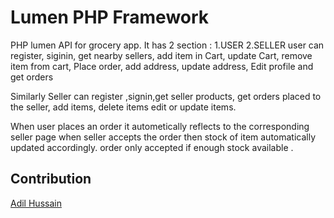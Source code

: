 # Lumen PHP Framework
PHP lumen API for grocery app.
It has 2 section :
1.USER
2.SELLER
user can register, siginin, get nearby sellers,
add item in Cart, update Cart, remove item from cart,
Place order, add address, update address,
Edit profile and get orders

Similarly
Seller can register ,signin,get seller products,
get orders placed to the seller, add items, delete items
edit or update items.

When user places an order it autometically reflects to the corresponding seller page
when seller accepts the order then stock of item automatically updated accordingly.
order only accepted if enough stock available .


## Contribution
[Adil Hussain](https://github.com/adilcse/)
